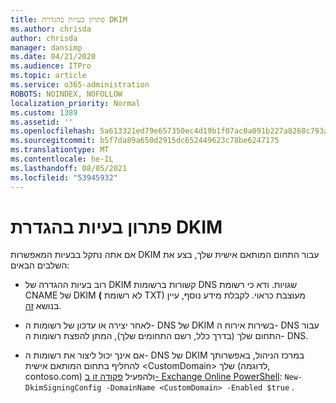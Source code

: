 ```yaml
---
title: פתרון בעיות בהגדרת DKIM
ms.author: chrisda
author: chrisda
manager: dansimp
ms.date: 04/21/2020
ms.audience: ITPro
ms.topic: article
ms.service: o365-administration
ROBOTS: NOINDEX, NOFOLLOW
localization_priority: Normal
ms.custom: 1389
ms.assetid: ''
ms.openlocfilehash: 5a613321ed79e657350ec4d19b1f07ac0a091b227a8268c793a10edd9990d41f
ms.sourcegitcommit: b5f7da89a650d2915dc652449623c78be6247175
ms.translationtype: MT
ms.contentlocale: he-IL
ms.lasthandoff: 08/05/2021
ms.locfileid: "53945932"
---
```

# <a name="fix-dkim-setup-issues"></a>פתרון בעיות בהגדרת DKIM

אם אתה נתקל בבעיות המאפשרות DKIM עבור התחום המותאם אישית שלך, בצע את השלבים הבאים:

- רוב בעיות ההגדרה של DKIM קשורות ברשומות DNS שגויות. ודא כי רשומת CNAME של DKIM **(** לא רשומת TXT) מעוצבת כראוי. לקבלת מידע נוסף, עיין בנושא [זה](https://docs.microsoft.com/microsoft-365/security/office-365-security/use-dkim-to-validate-outbound-email#steps-you-need-to-do-to-manually-set-up-dkim).

- לאחר יצירה או עדכון של רשומות ה- DNS של DKIM בשירות אירוח ה- DNS עבור התחום שלך (בדרך כלל, רשם התחומים שלך), המתן להפצת רשומות ה- DNS.

- אם אינך יכול ליצור את רשומות ה- DNS של DKIM במרכז הניהול, באפשרותך להחליף בתחום המותאם אישית \<CustomDomain\> שלך (לדוגמה, contoso.com) ולהפעיל [פקודה זו ב- Exchange Online PowerShell](https://docs.microsoft.com/powershell/exchange/exchange-online/connect-to-exchange-online-powershell/connect-to-exchange-online-powershell): `New-DkimSigningConfig -DomainName <CustomDomain> -Enabled $true` .

